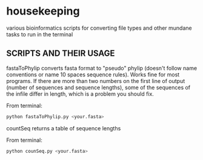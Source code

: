 # housekeeping
various bioinformatics scripts for converting file types and other mundane tasks to run in the terminal

SCRIPTS AND THEIR USAGE
---

fastaToPhylip converts fasta format to "pseudo" phylip (doesn't follow name conventions or name 10 spaces sequence rules). Works fine for most programs.
If there are more than two numbers on the first line of output (number of sequences and sequence lengths), some of the sequences of the infile differ in length, which is a problem you should fix.

From terminal:
```bash
python fastaToPhylip.py <your.fasta>
```
countSeq returns a table of sequence lengths

From terminal:
```bash
python counSeq.py <your.fasta>
```
